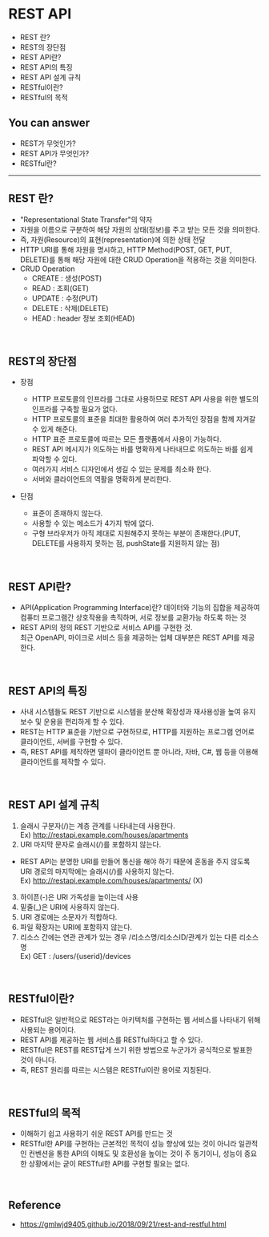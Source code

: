 # REST API
- REST 란?
- REST의 장단점
- REST API란?
- REST API의 특징
- REST API 설계 규칙
- RESTful이란?
- RESTful의 목적

## You can answer
- REST가 무엇인가?
- REST API가 무엇인가?
- RESTful란?
-----------------------
## REST 란?
- "Representational State Transfer"의 약자
- 자원을 이름으로 구분하여 해당 자원의 상태(정보)를 주고 받는 모든 것을 의미한다.
- 즉, 자원(Resource)의 표현(representation)에 의한 상태 전달
- HTTP URI를 통해 자원을 명시하고, HTTP Method(POST, GET, PUT, DELETE)를 통해 해당 자원에 대한 CRUD Operation을 적용하는 것을 의미한다.
- CRUD Operation
  - CREATE : 생성(POST)
  - READ : 조회(GET)
  - UPDATE : 수정(PUT)
  - DELETE : 삭제(DELETE)
  - HEAD : header 정보 조회(HEAD)

</br>

## REST의 장단점
- 장점
  - HTTP 프로토콜의 인프라를 그대로 사용하므로 REST API 사용을 위한 별도의 인프라를 구축할 필요가 없다.
  - HTTP 프로토콜의 표준을 최대한 활용하여 여러 추가적인 장점을 함께 자겨갈 수 있게 해준다.
  - HTTP 표준 프로토콜에 따르는 모든 플랫폼에서 사용이 가능하다.
  - REST API 메시지가 의도하는 바를 명확하게 나타내므로 의도하는 바를 쉽게 파악할 수 있다.
  - 여러가지 서비스 디자인에서 생길 수 있는 문제를 최소화 한다.
  - 서버와 클라이언트의 역활을 명확하게 분리한다.

- 단점
  - 표준이 존재하지 않는다.
  - 사용할 수 있는 메소드가 4가지 밖에 없다.
  - 구형 브라우저가 아직 제대로 지원해주지 못하는 부분이 존재한다.(PUT, DELETE를 사용하지 못하는 점, pushState를 지원하지 않는 점)

</br>

## REST API란?
- API(Application Programming Interface)란?
데이터와 기능의 집합을 제공하여 컴퓨터 프로그램간 상호작용을 촉직하며, 서로 정보를 교환가능 하도록 하는 것
- REST API의 정의
REST 기반으로 서비스 API를 구현한 것. </br>
최근 OpenAPI, 마이크로 서비스 등을 제공하는 업체 대부분은 REST API를 제공한다.

</br>

## REST API의 특징
- 사내 시스템들도 REST 기반으로 시스템을 분산해 확장성과 재사용성을 높여 유지보수 및 운용을 편리하게 할 수 있다.
- REST는 HTTP 표준을 기반으로 구현하므로, HTTP를 지원하는 프로그램 언어로 클라이언트, 서버를 구현할 수 있다.
- 즉, REST API를 제작하면 델파이 클라이언트 뿐 아니라, 자바, C#, 웹 등을 이용해 클라이언트를 제작할 수 있다. 

</br>

## REST API 설계 규칙
1. 슬래시 구분자(/)는 계층 관계를 나타내는데 사용한다.</br>
  Ex) http://restapi.example.com/houses/apartments
2. URI 마지막 문자로 슬래시(/)를 포함하지 않는다.
  - REST API는 분명한 URI를 만들어 통신을 해야 하기 때문에 혼동을 주지 않도록 URI 경로의 마지막에는 슬래시(/)를 사용하지 않는다.</br>
  Ex) http://restapi.example.com/houses/apartments/ (X)
3. 하이픈(-)은 URI 가독성을 높이는데 사용
4. 밑줄(_)은 URI에 사용하지 않는다.
5. URI 경로에는 소문자가 적합하다.
6. 파일 확장자는 URI에 포함하지 않는다.
7. 리소스 간에는 연관 관계가 있는 경우 /리소스명/리소스ID/관계가 있는 다른 리소스명</br>
   Ex) GET : /users/{userid}/devices

</br>

## RESTful이란?
- RESTful은 일반적으로 REST라는 아키텍처를 구현하는 웹 서비스를 나타내기 위해 사용되는 용어이다.
- REST API를 제공하는 웹 서비스를 RESTful하다고 할 수 있다.
- RESTful은 REST를 REST답게 쓰기 위한 방법으로 누군가가 공식적으로 발표한 것이 아니다.
- 즉, REST 원리를 따르는 시스템은 RESTful이란 용어로 지칭된다.

</br>

## RESTful의 목적
- 이해하기 쉽고 사용하기 쉬운 REST API를 만드는 것
- RESTful한 API를 구현하는 근본적인 목적이 성능 향상에 있는 것이 아니라 일관적인 컨벤션을 통한 API의 이해도 및 호환성을 높이는 것이 주 동기이니, 성능이 중요한 상황에서는 굳이 RESTful한 API를 구현할 필요는 없다.

</br>

## Reference
- https://gmlwjd9405.github.io/2018/09/21/rest-and-restful.html